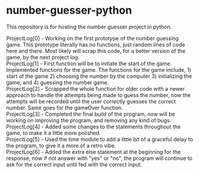 # number-guesser-python
This repository is for hosting the number guesser project in python.

ProjectLog[0] - Working on the first prototype of the number guessing game. This prototype literally has no functions, just random lines of code here and there. Most likely will scrap this code, for a better version of the game, by the next project log. </br>
ProjectLog[1] - First function will be to initiate the start of the game. Implemented functions for the game. The functions for the game include, 1) start of the game 2) choosing the number by the computer 3) initializing the game, and 4) guessing the number game.</br>
ProjectLog[2] - Scrapped the whole function for older code with a newer approach to handle the attempts being made to guess the number, now the attempts will be recorded until the user correctly guesses the correct number. Same goes for the gameOver function. </br>
ProjectLog[3] - Completed the final build of the program, now will be working on improving the program, and removing any kind of bugs. </br>
ProjectLog[4] - Added some changes to the statements throughout the game, to make it a little more polished. </br>
ProjectLog[5] - Used the time module to add a little bit of a graceful delay to the program, to give it a more of a retro vibe. </br>
ProjectLog[6] - Added the extra else statement at the beginning for the response, now if not answer with "yes" or "no", the program will continue to ask for the correct input until fed with the correct input. </br>